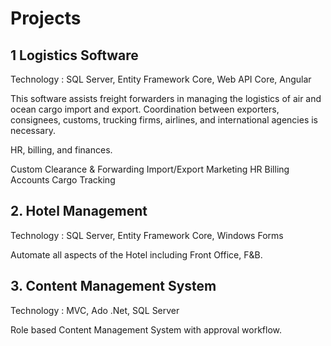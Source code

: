 # Projects


## 1 Logistics Software
Technology : SQL Server, Entity Framework Core, Web API Core,  Angular

This software assists freight forwarders in managing the logistics of air and ocean cargo import and export. 
Coordination between exporters, consignees, customs, trucking firms, airlines, and international agencies is necessary. 



HR, billing, and finances.

Custom Clearance & Forwarding
Import/Export 
Marketing
HR
Billing
Accounts
Cargo Tracking




## 2. Hotel Management 
Technology : SQL Server, Entity Framework Core, Windows Forms

Automate all aspects of the Hotel including Front Office, F&B.

## 3. Content Management System
Technology : MVC, Ado .Net, SQL Server

Role based Content Management System with approval workflow.

